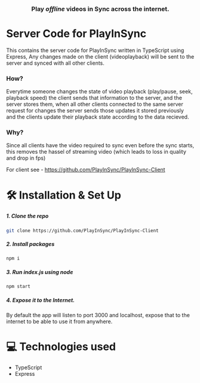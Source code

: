### <p align='center'><b>Play <i>offline</i> videos in Sync across the internet.</b> </p>

# Server Code for PlayInSync

This contains the server code for PlayInSync written in TypeScript using Express, Any changes made on the client (videoplayback) will be sent to the server and synced with all other clients.

### How?

Everytime someone changes the state of video playback (play/pause, seek, playback speed) the client sends that information to the server, and the server stores them, when all other clients connected to the same server request for changes the server sends those updates it stored previously and the clients update their playback state according to the data recieved.

### Why?

Since all clients have the video required to sync even before the sync starts, this removes the hassel of streaming video (which leads to loss in quality and drop in fps)

For client see - https://github.com/PlayInSync/PlayInSync-Client

# 🛠️ Installation & Set Up

##### 1. Clone the repo

```sh
git clone https://github.com/PlayInSync/PlayInSync-Client
```

##### 2. Install packages

```sh
npm i
```

##### 3. Run index.js using node

```sh
npm start
```

##### 4. Expose it to the Internet.

By default the app will listen to port 3000 and localhost, expose that to the internet to be able to use it from anywhere.

# 💻 Technologies used

- TypeScript
- Express
